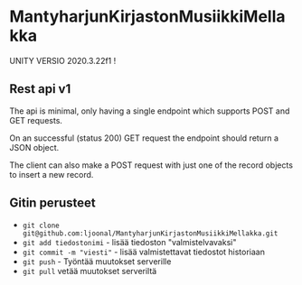 # MantyharjunKirjastonMusiikkiMellakka

UNITY VERSIO 2020.3.22f1 !

## Rest api v1

The api is minimal, only having a single endpoint which supports POST and GET requests.

On an successful (status 200) GET request the endpoint should return a JSON object.

The client can also make a POST request with just one of the record objects to insert a new record.

## Gitin perusteet

- `git clone git@github.com:ljoonal/MantyharjunKirjastonMusiikkiMellakka.git`
- `git add tiedostonimi` - lisää tiedoston "valmistelvavaksi"
- `git commit -m "viesti"` - lisää valmistettavat tiedostot historiaan
- `git push` - Työntää muutokset serverille
- `git pull` vetää muutokset serveriltä
